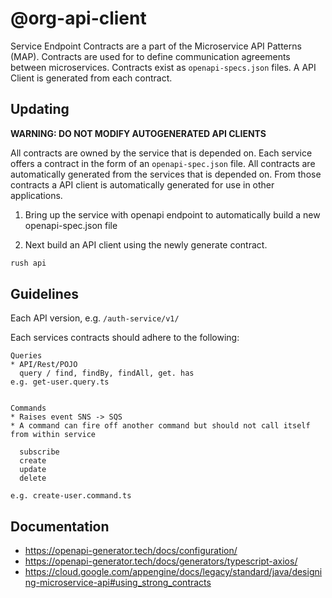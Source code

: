 # @org-api-client

Service Endpoint Contracts are a part of the Microservice API Patterns (MAP).
Contracts are used for to define communication agreements between microservices.
Contracts exist as `openapi-specs.json` files. A API Client is generated from
each contract.

## Updating

**WARNING: DO NOT MODIFY AUTOGENERATED API CLIENTS**

All contracts are owned by the service that is depended on. Each service offers
a contract in the form of an `openapi-spec.json` file. All contracts are
automatically generated from the services that is depended on. From those
contracts a API client is automatically generated for use in other applications.

1. Bring up the service with openapi endpoint to automatically build a new
   openapi-spec.json file

2. Next build an API client using the newly generate contract.

```bash
rush api
```

## Guidelines

Each API version, e.g. `/auth-service/v1/`

Each services contracts should adhere to the following:

```
Queries
* API/Rest/POJO
  query / find, findBy, findAll, get. has
e.g. get-user.query.ts


Commands
* Raises event SNS -> SQS
* A command can fire off another command but should not call itself from within service

  subscribe
  create
  update
  delete

e.g. create-user.command.ts
```

## Documentation

- <https://openapi-generator.tech/docs/configuration/>
- <https://openapi-generator.tech/docs/generators/typescript-axios/>
- <https://cloud.google.com/appengine/docs/legacy/standard/java/designing-microservice-api#using_strong_contracts>
